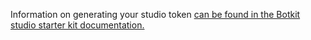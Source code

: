 Information on generating your studio token [can be found in the Botkit studio starter kit documentation.](https://github.com/howdyai/botkit/blob/master/readme-studio.md#start-with-the-starter-kit)